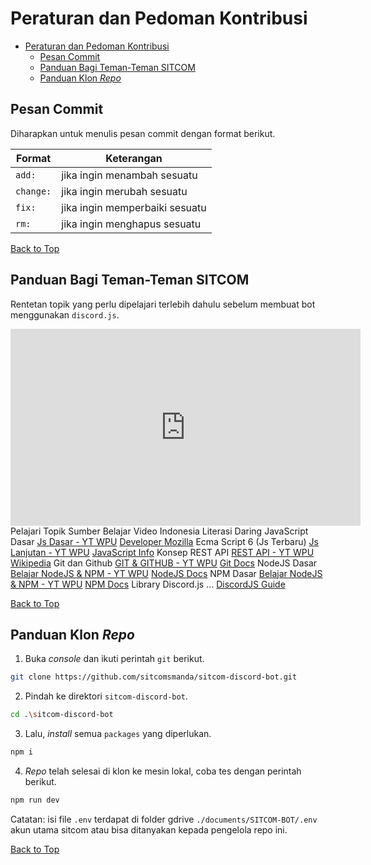 # Peraturan dan Pedoman Kontribusi

- [Peraturan dan Pedoman Kontribusi](#peraturan-dan-pedoman-kontribusi)
  - [Pesan Commit](#pesan-commit)
  - [Panduan Bagi Teman-Teman SITCOM](#panduan-bagi-teman-teman-sitcom)
  - [Panduan Klon _Repo_](#panduan-klon-repo)

## Pesan Commit

Diharapkan untuk menulis pesan commit dengan format berikut.

| Format    | Keterangan                     |
| --------- | ------------------------------ |
| `add:`    | jika ingin menambah sesuatu    |
| `change:` | jika ingin merubah sesuatu     |
| `fix:`    | jika ingin memperbaiki sesuatu |
| `rm:`     | jika ingin menghapus sesuatu   |

[Back to Top](#peraturan-dan-pedoman-kontribusi)

## Panduan Bagi Teman-Teman SITCOM

Rentetan topik yang perlu dipelajari terlebih dahulu sebelum membuat bot menggunakan `discord.js`.

<div>
  <iframe width="560" height="315" src="https://www.youtube.com/embed/videoseries?list=PL-CtdCApEFH-g0XS7fraWEZ28M8DiykC4" title="YouTube video player" frameborder="0" allow="accelerometer; autoplay; clipboard-write; encrypted-media; gyroscope; picture-in-picture">
  </iframe>  
</div

<table>
    <thead>
        <tr>
            <th rowspan="2">Pelajari Topik</th>
            <th colspan="2">Sumber Belajar</th>
        </tr>
        <tr>
            <th>Video Indonesia</th>
            <th>Literasi Daring</th>
        </tr>
    </thead>
    <tbody>
        <tr>
            <td>JavaScript Dasar</td>
            <td>
                <a href="https://youtube.com/playlist?list=PLFIM0718LjIWXagluzROrA-iBY9eeUt4w">Js Dasar - YT WPU</a>
            </td> 
            <td>
                <a href="https://developer.mozilla.org/en-US/docs/Web/JavaScript">Developer Mozilla</a>
            </td>
        </tr>
        <tr>
            <td>Ecma Script 6 (Js Terbaru)</td>
            <td>
                <a href="https://youtube.com/playlist?list=PLFIM0718LjIUGpY8wmE41W7rTJo_3Y46-">Js Lanjutan - YT WPU</a>
            </td>
            <td>
                <a href="https://javascript.info/">JavaScript Info</a>
            </td>
        </tr>
        <tr>
            <td>Konsep REST API</td>
            <td>
                <a href="https://youtube.com/playlist?list=PLFIM0718LjIW7AsIbnhFg15t9yx4H-sQ0">REST API - YT WPU</a>
            </td>
            <td>
                 <a href="https://en.wikipedia.org/wiki/Representational_state_transfer">Wikipedia</a>
            </td>
        </tr>
        <tr>
            <td>Git dan Github</td>
            <td>
                <a href="https://youtube.com/playlist?list=PLFIM0718LjIVknj6sgsSceMqlq242-jNf">GIT & GITHUB - YT WPU</a>
            </td>
            <td>
                <a href="https://git-scm.com/doc">Git Docs</a>
            </td>
        </tr>
        <tr>
            <td>NodeJS Dasar</td>
            <td>
                <a href="https://youtube.com/playlist?list=PLFIM0718LjIW-XBdVOerYgKegBtD6rSfD">Belajar NodeJS & NPM - YT WPU</a>
            </td>
            <td>
                <a href="https://nodejs.org/en/docs/">NodeJS Docs</a>
            </td>
        </tr>
        <tr>
            <td>NPM Dasar</td>
            <td>
                <a href="https://youtube.com/playlist?list=PLFIM0718LjIW-XBdVOerYgKegBtD6rSfD">Belajar NodeJS & NPM - YT WPU</a>
            </td>
            <td>
                <a href="https://docs.npmjs.com/">NPM Docs</a>
            </td>
        </tr>
        <tr>
            <td>Library Discord.js</td>
            <td>
                ...
            </td>
            <td>
                <a href="https://discordjs.guide/">DiscordJS Guide</a>
            </td>
        </tr>
    </tbody>
</table>

[Back to Top](#peraturan-dan-pedoman-kontribusi)

## Panduan Klon _Repo_

1. Buka _console_ dan ikuti perintah `git` berikut.

```sh
git clone https://github.com/sitcomsmanda/sitcom-discord-bot.git
```

2. Pindah ke direktori `sitcom-discord-bot`.

```sh
cd .\sitcom-discord-bot
```

3. Lalu, _install_ semua `packages` yang diperlukan.

```sh
npm i
```

4. _Repo_ telah selesai di klon ke mesin lokal, coba tes dengan perintah berikut.

```sh
npm run dev
```

Catatan: isi file `.env` terdapat di folder gdrive `./documents/SITCOM-BOT/.env` akun utama sitcom atau bisa ditanyakan kepada pengelola repo ini. 

[Back to Top](#peraturan-dan-pedoman-kontribusi)
